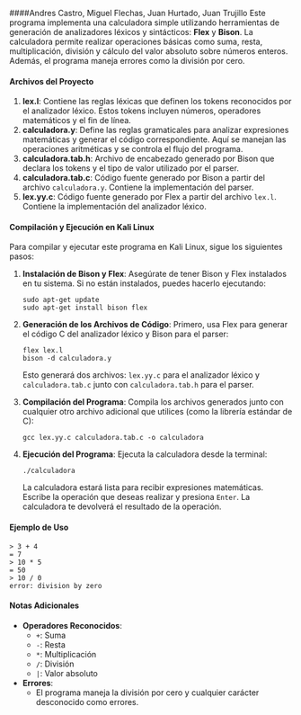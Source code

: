 ####Andres Castro, Miguel Flechas, Juan Hurtado, Juan Trujillo
Este programa implementa una calculadora simple utilizando herramientas de generación de analizadores léxicos y sintácticos: **Flex** y **Bison**. La calculadora permite realizar operaciones básicas como suma, resta, multiplicación, división y cálculo del valor absoluto sobre números enteros. Además, el programa maneja errores como la división por cero.

#### Archivos del Proyecto
1. **lex.l**: Contiene las reglas léxicas que definen los tokens reconocidos por el analizador léxico. Estos tokens incluyen números, operadores matemáticos y el fin de línea.
2. **calculadora.y**: Define las reglas gramaticales para analizar expresiones matemáticas y generar el código correspondiente. Aquí se manejan las operaciones aritméticas y se controla el flujo del programa.
3. **calculadora.tab.h**: Archivo de encabezado generado por Bison que declara los tokens y el tipo de valor utilizado por el parser.
4. **calculadora.tab.c**: Código fuente generado por Bison a partir del archivo `calculadora.y`. Contiene la implementación del parser.
5. **lex.yy.c**: Código fuente generado por Flex a partir del archivo `lex.l`. Contiene la implementación del analizador léxico.

#### Compilación y Ejecución en Kali Linux
Para compilar y ejecutar este programa en Kali Linux, sigue los siguientes pasos:

1. **Instalación de Bison y Flex**:
   Asegúrate de tener Bison y Flex instalados en tu sistema. Si no están instalados, puedes hacerlo ejecutando:
   ```
   sudo apt-get update
   sudo apt-get install bison flex
   ```

2. **Generación de los Archivos de Código**:
   Primero, usa Flex para generar el código C del analizador léxico y Bison para el parser:
   ```
   flex lex.l
   bison -d calculadora.y
   ```
   Esto generará dos archivos: `lex.yy.c` para el analizador léxico y `calculadora.tab.c` junto con `calculadora.tab.h` para el parser.

3. **Compilación del Programa**:
   Compila los archivos generados junto con cualquier otro archivo adicional que utilices (como la librería estándar de C):
   ```
   gcc lex.yy.c calculadora.tab.c -o calculadora
   ```

4. **Ejecución del Programa**:
   Ejecuta la calculadora desde la terminal:
   ```
   ./calculadora
   ```
   La calculadora estará lista para recibir expresiones matemáticas. Escribe la operación que deseas realizar y presiona `Enter`. La calculadora te devolverá el resultado de la operación.

#### Ejemplo de Uso
```plaintext
> 3 + 4
= 7
> 10 * 5
= 50
> 10 / 0
error: division by zero
```

#### Notas Adicionales
- **Operadores Reconocidos**:
  - `+`: Suma
  - `-`: Resta
  - `*`: Multiplicación
  - `/`: División
  - `|`: Valor absoluto
- **Errores**:
  - El programa maneja la división por cero y cualquier carácter desconocido como errores.
